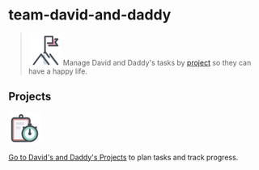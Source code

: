 # team-david-and-daddy

> ![team-mission][1] Manage David and Daddy's tasks by [project][3] so they can have a happy life.

## Projects

[![task-planning][2]][3]

[Go to David's and Daddy's Projects][3] to plan tasks and track progress.

[1]: .github/assets/img/icons8-mission-64.png
[2]: .github/assets/img/icons8-task-planning-64.png
[3]: /projects